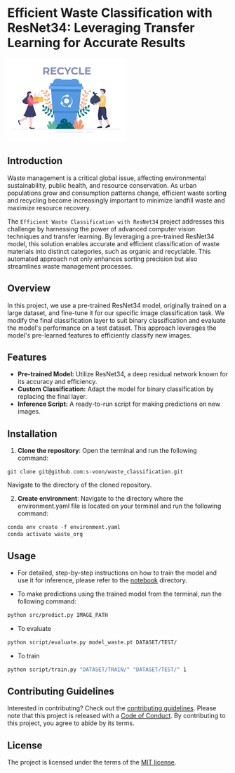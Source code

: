 # Efficient Waste Classification with ResNet34: Leveraging Transfer Learning for Accurate Results

![](recycle.png)

## Introduction
Waste management is a critical global issue, affecting environmental sustainability, public health, and resource conservation. As urban populations grow and consumption patterns change, efficient waste sorting and recycling become increasingly important to minimize landfill waste and maximize resource recovery.

The `Efficient Waste Classification with ResNet34` project addresses this challenge by harnessing the power of advanced computer vision techniques and transfer learning. By leveraging a pre-trained ResNet34 model, this solution enables accurate and efficient classification of waste materials into distinct categories, such as organic and recyclable. This automated approach not only enhances sorting precision but also streamlines waste management processes.

## Overview
In this project, we use a pre-trained ResNet34 model, originally trained on a large dataset, and fine-tune it for our specific image classification task. We modify the final classification layer to suit binary classification and evaluate the model's performance on a test dataset. This approach leverages the model's pre-learned features to efficiently classify new images.

## Features
- **Pre-trained Model:** Utilize ResNet34, a deep residual network known for its accuracy and efficiency.
- **Custom Classification:** Adapt the model for binary classification by replacing the final layer.
- **Inference Script:** A ready-to-run script for making predictions on new images.

## Installation

1.  **Clone the repository**: Open the terminal and run the following command:

```         
git clone git@github.com:s-voon/waste_classification.git
```

Navigate to the directory of the cloned repository.

2.  **Create environment**: Navigate to the directory where the environment.yaml file is located on your terminal and run the following command:

```         
conda env create -f environment.yaml
conda activate waste_org
```

## Usage

- For detailed, step-by-step instructions on how to train the model and use it for inference, please refer to the [notebook](notebook/waste_classification.ipynb) directory.

- To make predictions using the trained model from the terminal, run the following command:
```bash
python src/predict.py IMAGE_PATH
```
- To evaluate
```bash
python script/evaluate.py model_waste.pt DATASET/TEST/
```
- To train
```bash
python script/train.py "DATASET/TRAIN/" "DATASET/TEST/" 1
```

## Contributing Guidelines

Interested in contributing? Check out the [contributing guidelines](CONTRIBUTING.md). Please note that this project is released with a [Code of Conduct](CODE_OF_CONDUCT.md). By contributing to this project, you agree to abide by its terms.

## License

The project is licensed under the terms of the [MIT license](https://github.com/s-voon/waste_classification/blob/main/LICENSE).

